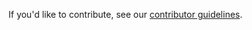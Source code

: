 If you'd like to contribute, see our [contributor guidelines](https://github.com/WASdev/wasdev.github.io/blob/master/CONTRIBUTING.md).
